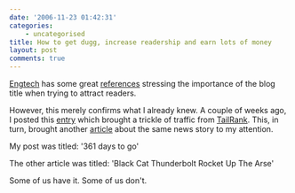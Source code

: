 ```yaml
---
date: '2006-11-23 01:42:31'
categories:
    - uncategorised
title: How to get dugg, increase readership and earn lots of money
layout: post
comments: true
---
```


[Engtech](http://engtech.wordpress.com/) has some great
[references](http://engtech.wordpress.com/2006/11/22/the-secret-to-blog-success-is-in-the-title/)
stressing the importance of the blog title when trying to attract
readers.

However, this merely confirms what I already knew. A couple of weeks
ago, I posted this
[entry](http://www.nbrightside.com/blog/2006/11/09/361-days-to-go/)
which brought a trickle of traffic from
[TailRank](http://tailrank.com//811278/Backside-firework-prank-backfires).
This, in turn, brought another
[article](http://iscatterlings.com/2006/11/09/black-cat-peanutbutter-no-black-cat-thunderbolt-rocket-up-the-arse/)
about the same news story to my attention.

My post was titled: '361 days to go'

The other article was titled: 'Black Cat Thunderbolt Rocket Up The Arse'

Some of us have it. Some of us don't.
